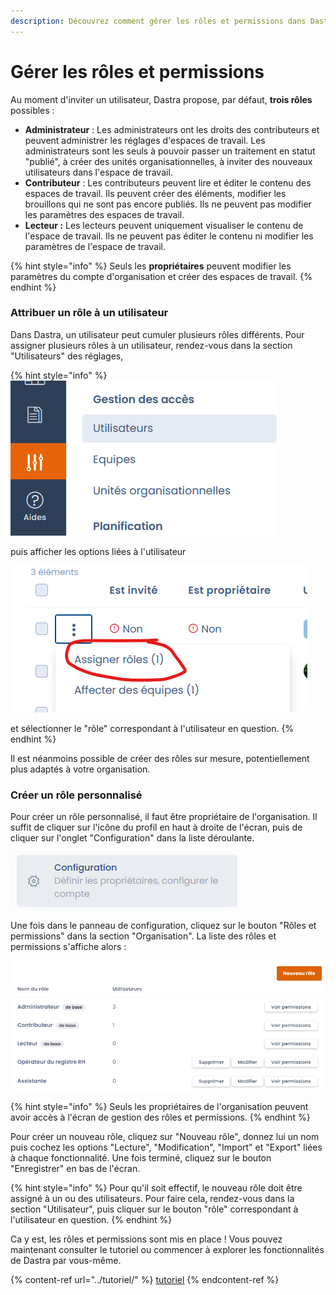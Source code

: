 ```yaml
---
description: Découvrez comment gérer les rôles et permissions dans Dastra.
---
```


# Gérer les rôles et permissions

Au moment d'inviter un utilisateur, Dastra propose, par défaut, **trois rôles** possibles :

* **Administrateur** : Les administrateurs ont les droits des contributeurs et peuvent administrer les réglages d'espaces de travail. Les administrateurs sont les seuls à pouvoir passer un traitement en statut "publié", à créer des unités organisationnelles, à inviter des nouveaux utilisateurs dans l'espace de travail.&#x20;
* **Contributeur** : Les contributeurs peuvent lire et éditer le contenu des espaces de travail. Ils peuvent créer des éléments, modifier les brouillons qui ne sont pas encore publiés. Ils ne peuvent pas modifier les paramètres des espaces de travail.
* **Lecteur :** Les lecteurs peuvent uniquement visualiser le contenu de l'espace de travail. Ils ne peuvent pas éditer le contenu ni modifier les paramètres de l'espace de travail.



{% hint style="info" %}
Seuls les **propriétaires** peuvent modifier les paramètres du compte d'organisation et créer des espaces de travail.
{% endhint %}

### Attribuer un rôle à un utilisateur

Dans Dastra, un utilisateur peut cumuler plusieurs rôles différents. Pour assigner plusieurs rôles à un utilisateur, rendez-vous dans la section "Utilisateurs" des réglages,&#x20;

{% hint style="info" %}
<img src="../../.gitbook/assets/image (248) (1) (1).png" alt="" data-size="original">



puis afficher les options liées à l'utilisateur&#x20;



![](<../../.gitbook/assets/image (251) (1) (1) (1).png>)



et sélectionner le "rôle" correspondant à l'utilisateur en question.
{% endhint %}



Il est néanmoins possible de créer des rôles sur mesure, potentiellement plus adaptés à votre organisation.

### Créer un rôle personnalisé

Pour créer un rôle personnalisé, il faut être propriétaire de l'organisation. Il suffit de cliquer sur l'icône du profil en haut à droite de l'écran,  puis de cliquer sur l'onglet "Configuration" dans la liste déroulante.

![](<../../.gitbook/assets/image (133).png>)

Une fois dans le panneau de configuration, cliquez sur le bouton "Rôles et permissions" dans la section "Organisation". La liste des rôles et permissions s'affiche alors :

![Les rôles "Opérateur du registre RH" et "Assistante" sont des rôles personnalisés](<../../.gitbook/assets/image (134).png>)

{% hint style="info" %}
Seuls les propriétaires de l'organisation peuvent avoir accès à l'écran de gestion des rôles et permissions.
{% endhint %}

Pour créer un nouveau rôle, cliquez sur "Nouveau rôle", donnez lui un nom puis cochez les options "Lecture", "Modification", "Import" et "Export" liées à chaque fonctionnalité. Une fois terminé, cliquez sur le bouton "Enregistrer" en bas de l'écran.

{% hint style="info" %}
Pour qu'il soit effectif, le nouveau rôle doit être assigné à un ou des utilisateurs. Pour faire cela, rendez-vous dans la section "Utilisateur", puis cliquer sur le bouton "rôle" correspondant à l'utilisateur en question.
{% endhint %}

Ca y est, les rôles et permissions sont mis en place ! Vous pouvez maintenant consulter le tutoriel ou commencer à explorer les fonctionnalités de Dastra par vous-même.

{% content-ref url="../tutoriel/" %}
[tutoriel](../tutoriel/)
{% endcontent-ref %}



